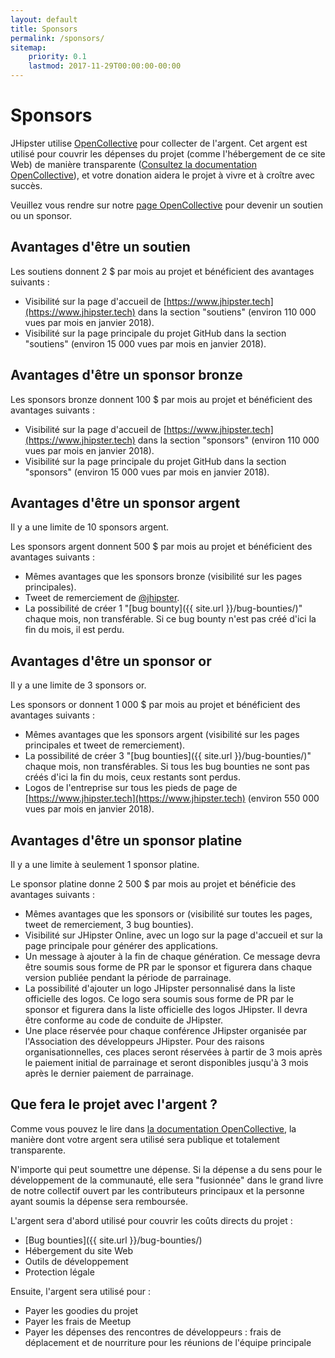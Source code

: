 ```yaml
---
layout: default
title: Sponsors
permalink: /sponsors/
sitemap:
    priority: 0.1
    lastmod: 2017-11-29T00:00:00-00:00
---
```

# <i class="fa fa-usd"></i> Sponsors

JHipster utilise [OpenCollective](https://opencollective.com/generator-jhipster) pour collecter de l'argent. Cet argent est utilisé pour couvrir les dépenses du projet (comme l'hébergement de ce site Web) de manière transparente ([Consultez la documentation OpenCollective](https://opencollective.com/how-it-works)), et votre donation aidera le projet à vivre et à croître avec succès.

Veuillez vous rendre sur notre [page OpenCollective](https://opencollective.com/generator-jhipster) pour devenir un soutien ou un sponsor.

## Avantages d'être un soutien

Les soutiens donnent 2 $ par mois au projet et bénéficient des avantages suivants :

- Visibilité sur la page d'accueil de [https://www.jhipster.tech](https://www.jhipster.tech) dans la section "soutiens" (environ 110 000 vues par mois en janvier 2018).
- Visibilité sur la page principale du projet GitHub dans la section "soutiens" (environ 15 000 vues par mois en janvier 2018).

## Avantages d'être un sponsor bronze

Les sponsors bronze donnent 100 $ par mois au projet et bénéficient des avantages suivants :

- Visibilité sur la page d'accueil de [https://www.jhipster.tech](https://www.jhipster.tech) dans la section "sponsors" (environ 110 000 vues par mois en janvier 2018).
- Visibilité sur la page principale du projet GitHub dans la section "sponsors" (environ 15 000 vues par mois en janvier 2018).

## Avantages d'être un sponsor argent

Il y a une limite de 10 sponsors argent.

Les sponsors argent donnent 500 $ par mois au projet et bénéficient des avantages suivants :

- Mêmes avantages que les sponsors bronze (visibilité sur les pages principales).
- Tweet de remerciement de [@jhipster](https://twitter.com/jhipster).
- La possibilité de créer 1 "[bug bounty]({{ site.url }}/bug-bounties/)" chaque mois, non transférable. Si ce bug bounty n'est pas créé d'ici la fin du mois, il est perdu.

## Avantages d'être un sponsor or

Il y a une limite de 3 sponsors or.

Les sponsors or donnent 1 000 $ par mois au projet et bénéficient des avantages suivants :

- Mêmes avantages que les sponsors argent (visibilité sur les pages principales et tweet de remerciement).
- La possibilité de créer 3 "[bug bounties]({{ site.url }}/bug-bounties/)" chaque mois, non transférables. Si tous les bug bounties ne sont pas créés d'ici la fin du mois, ceux restants sont perdus.
- Logos de l'entreprise sur tous les pieds de page de [https://www.jhipster.tech](https://www.jhipster.tech) (environ 550 000 vues par mois en janvier 2018).

## Avantages d'être un sponsor platine

Il y a une limite à seulement 1 sponsor platine.

Le sponsor platine donne 2 500 $ par mois au projet et bénéficie des avantages suivants :

- Mêmes avantages que les sponsors or (visibilité sur toutes les pages, tweet de remerciement, 3 bug bounties).
- Visibilité sur JHipster Online, avec un logo sur la page d'accueil et sur la page principale pour générer des applications.
- Un message à ajouter à la fin de chaque génération. Ce message devra être soumis sous forme de PR par le sponsor et figurera dans chaque version publiée pendant la période de parrainage.
- La possibilité d'ajouter un logo JHipster personnalisé dans la liste officielle des logos. Ce logo sera soumis sous forme de PR par le sponsor et figurera dans la liste officielle des logos JHipster. Il devra être conforme au code de conduite de JHipster.
- Une place réservée pour chaque conférence JHipster organisée par l'Association des développeurs JHipster. Pour des raisons organisationnelles, ces places seront réservées à partir de 3 mois après le paiement initial de parrainage et seront disponibles jusqu'à 3 mois après le dernier paiement de parrainage.

## Que fera le projet avec l'argent ?

Comme vous pouvez le lire dans [la documentation OpenCollective](https://docs.opencollective.com), la manière dont votre argent sera utilisé sera publique et totalement transparente.

N'importe qui peut soumettre une dépense. Si la dépense a du sens pour le développement de la communauté, elle sera "fusionnée" dans le grand livre de notre collectif ouvert par les contributeurs principaux et la personne ayant soumis la dépense sera remboursée.

L'argent sera d'abord utilisé pour couvrir les coûts directs du projet :

- [Bug bounties]({{ site.url }}/bug-bounties/)
- Hébergement du site Web
- Outils de développement
- Protection légale

Ensuite, l'argent sera utilisé pour :

- Payer les goodies du projet
- Payer les frais de Meetup
- Payer les dépenses des rencontres de développeurs : frais de déplacement et de nourriture pour les réunions de l'équipe principale